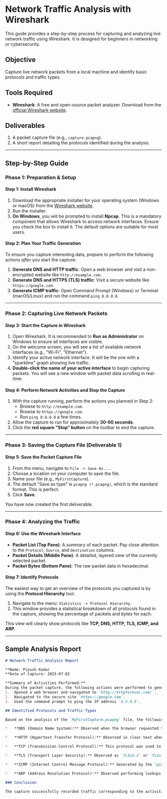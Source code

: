 # Network Traffic Analysis with Wireshark

This guide provides a step-by-step process for capturing and analyzing live network traffic using Wireshark. It is designed for beginners in networking or cybersecurity.

## Objective

Capture live network packets from a local machine and identify basic protocols and traffic types.

## Tools Required

*   **Wireshark**: A free and open-source packet analyzer. Download from the [official Wireshark website](https://www.wireshark.org/download.html).

## Deliverables

1.  A packet capture file (e.g., `capture.pcapng`).
2.  A short report detailing the protocols identified during the analysis.

---

## Step-by-Step Guide

### Phase 1: Preparation & Setup

#### **Step 1: Install Wireshark**

1.  Download the appropriate installer for your operating system (Windows or macOS) from the [Wireshark website](https://www.wireshark.org/download.html).
2.  Run the installer.
3.  **On Windows**, you will be prompted to install **Npcap**. This is a mandatory component that allows Wireshark to access network interfaces. Ensure you check the box to install it. The default options are suitable for most users.

#### **Step 2: Plan Your Traffic Generation**

To ensure you capture interesting data, prepare to perform the following actions *after* you start the capture:

1.  **Generate DNS and HTTP traffic**: Open a web browser and visit a non-encrypted website like `http://example.com`.
2.  **Generate DNS and HTTPS (TLS) traffic**: Visit a secure website like `https://google.com`.
3.  **Generate ICMP traffic**: Open Command Prompt (Windows) or Terminal (macOS/Linux) and run the command `ping 8.8.8.8`.

---

### Phase 2: Capturing Live Network Packets

#### **Step 3: Start the Capture in Wireshark**

1.  Open Wireshark. It is recommended to **Run as Administrator** on Windows to ensure all interfaces are visible.
2.  On the welcome screen, you will see a list of available network interfaces (e.g., "Wi-Fi", "Ethernet").
3.  Identify your active network interface. It will be the one with a "sparkline" graph showing live traffic.
4.  **Double-click the name of your active interface** to begin capturing packets. You will see a new window with packet data scrolling in real-time.

#### **Step 4: Perform Network Activities and Stop the Capture**

1.  With the capture running, perform the actions you planned in Step 2:
    *   Browse to `http://example.com`.
    *   Browse to `https://google.com`.
    *   Run `ping 8.8.8.8` a few times.
2.  Allow the capture to run for approximately **30-60 seconds**.
3.  Click the **red square "Stop" button** on the toolbar to end the capture.

---

### Phase 3: Saving the Capture File (Deliverable 1)

#### **Step 5: Save the Packet Capture File**

1.  From the menu, navigate to `File -> Save As...`.
2.  Choose a location on your computer to save the file.
3.  Name your file (e.g., `MyFirstCapture`).
4.  The default "Save as type" is `pcapng (*.pcapng)`, which is the standard format. This is perfect.
5.  Click **Save**.

You have now created the first deliverable.

---

### Phase 4: Analyzing the Traffic

#### **Step 6: Use the Wireshark Interface**

*   **Packet List (Top Pane)**: A summary of each packet. Pay close attention to the `Protocol`, `Source`, and `Destination` columns.
*   **Packet Details (Middle Pane)**: A detailed, layered view of the currently selected packet.
*   **Packet Bytes (Bottom Pane)**: The raw packet data in hexadecimal.

#### **Step 7: Identify Protocols**

The easiest way to get an overview of the protocols you captured is by using the **Protocol Hierarchy** tool.

1.  Navigate to the menu: `Statistics -> Protocol Hierarchy`.
2.  This window provides a statistical breakdown of all protocols found in the capture, showing the percentage of packets and bytes for each.

This view will clearly show protocols like **TCP, DNS, HTTP, TLS, ICMP, and ARP**.

---

## Sample Analysis Report

```markdown
# Network Traffic Analysis Report

**Name: Piyush Kumar
**Date of Capture: 2025-07-02

**Summary of Activities Performed:**
During the packet capture, the following actions were performed to generate network traffic:
1.  Opened a web browser and navigated to `http://httpforever.com/`.
2.  Navigated to the secure site `https://google.com`.
3.  Used the command prompt to ping the IP address `8.8.8.8`.

## Identified Protocols and Traffic Types

Based on the analysis of the `MyFirstCapture.pcapng` file, the following primary protocols were identified:

*   **DNS (Domain Name System):** Observed when the browser requested the IP addresses for `httpforever.com/` and `google.com`. This protocol is responsible for name-to-address resolution.

*   **HTTP (Hypertext Transfer Protocol):** Observed in clear text when requesting the webpage from `http://httpforever.com/`. This is the foundational protocol for the World Wide Web.

*   **TCP (Transmission Control Protocol):** This protocol was used to establish stable connections for both the HTTP and HTTPS web browsing sessions. It ensures reliable data delivery via a three-way handshake.

*   **TLS (Transport Layer Security):** Observed as `TLSv1.2` or `TLSv1.3`. This protocol encrypted the application data for the session with `https://google.com`, providing a secure and private connection (HTTPS).

*   **ICMP (Internet Control Message Protocol):** Generated by the `ping 8.8.8.8` command. Packets of this type were "Echo (ping) request" and "Echo (ping) reply," used to test network connectivity.

*   **ARP (Address Resolution Protocol):** Observed performing lookups to map local IP addresses to physical MAC addresses on the local network.

### Conclusion

The capture successfully recorded traffic corresponding to the activities performed. Basic web browsing (HTTP/HTTPS) and network diagnostics (ICMP) were clearly identified, demonstrating the roles of DNS, TCP, and TLS in modern web communications.
